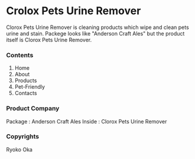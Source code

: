 # Crolox Pets Urine Remover

Clorox Pets Urine Remover is cleaning products which wipe and clean pets urine and stain. Packege looks like "Anderson Craft Ales" but the product itself is Clorox Pets Urine Remover.

### Contents
1. Home
2. About
3. Products
4. Pet-Friendly
5. Contacts

### Product Company
Package : Anderson Craft Ales
Inside : Clorox Pets Urine Remover

### Copyrights
Ryoko Oka

